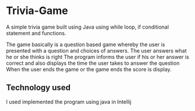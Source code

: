 # Trivia-Game
A simple trivia game built using Java using while loop, if conditional statement and functions.

The game basically is a question based game whereby the user is presented with a question and choices of answers.
The user answers what he or she thinks is right
The program informs the user if his or her answer is correct and also displays the time the user takes to answer the question 
When the user ends the game or the game ends the score is display.

## Technology used
I used implemented the program using java in Intellij
